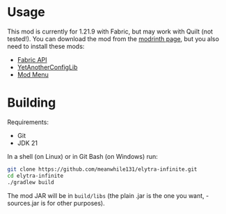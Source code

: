 # Usage
This mod is currently for 1.21.9 with Fabric, but may work with Quilt (not tested!).
You can download the mod from the [modrinth page](https://modrinth.com/mod/elytra-infinite), but you also need to install these mods:
- [Fabric API](https://modrinth.com/mod/fabric-api)
- [YetAnotherConfigLib](https://modrinth.com/mod/yacl)
- [Mod Menu](https://modrinth.com/mod/modmenu)

# Building
Requirements:
- Git
- JDK 21

In a shell (on Linux) or in Git Bash (on Windows) run:
```sh
git clone https://github.com/meanwhile131/elytra-infinite.git
cd elytra-infinite
./gradlew build
```
The mod JAR will be in `build/libs` (the plain .jar is the one you want, -sources.jar is for other purposes).
